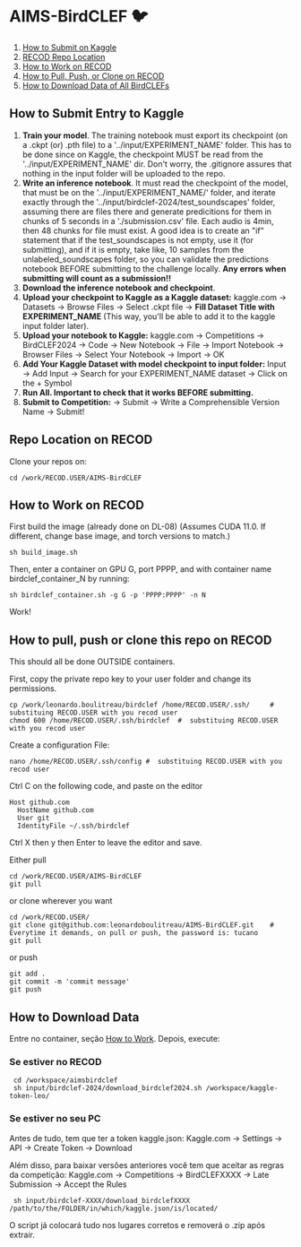# AIMS-BirdCLEF 🐦

1. [How to Submit on Kaggle](#submitkaggle)
2. [RECOD Repo Location](#repolocation)
3. [How to Work on RECOD](#work)
4. [How to Pull, Push, or Clone on RECOD](#pull)
5. [How to Download Data of All BirdCLEFs](#download)

## How to Submit Entry to Kaggle <a name="submitkaggle"></a>

1. **Train your model**. The training notebook must export its checkpoint (on a .ckpt (or) .pth file) to a '../input/EXPERIMENT_NAME' folder. This has to be done since on Kaggle, the checkpoint MUST be read from the '../input/EXPERIMENT_NAME' dir. Don't worry, the .gitignore assures that nothing in the input folder will be uploaded to the repo.
2. **Write an inference notebook**. It must read the checkpoint of the model, that must be on the '../input/EXPERIMENT_NAME/' folder, and iterate exactly through the '../input/birdclef-2024/test_soundscapes' folder, assuming there are files there and generate predicitions for them in chunks of 5 seconds in a './submission.csv' file. Each audio is 4min, then 48 chunks for file must exist. A good idea is to create an "if" statement that if the test_soundscapes is not empty, use it (for submitting), and if it is empty, take like, 10 samples from the unlabeled_soundscapes folder, so you can validate the predictions notebook BEFORE submitting to the challenge locally. **Any errors when submitting will count as a submission!!**
3. **Download the inference notebook and checkpoint**.
4. **Upload your checkpoint to Kaggle as a Kaggle dataset:** kaggle.com -> Datasets -> Browse Files -> Select .ckpt file ->  **Fill Dataset Title with EXPERIMENT_NAME** (This way, you'll be able to add it to the kaggle input folder later). 
5. **Upload your notebook to Kaggle:** kaggle.com -> Competitions -> BirdCLEF2024 -> Code -> New Notebook -> File -> Import Notebook -> Browser Files -> Select Your Notebook -> Import -> OK
6. **Add Your Kaggle Dataset with model checkpoint to input folder:** Input -> Add Input -> Search for your EXPERIMENT_NAME dataset -> Click on the + Symbol
7. **Run All. Important to check that it works BEFORE submitting.**
8. **Submit to Competition:** -> Submit -> Write a Comprehensible Version Name -> Submit!

## Repo Location on RECOD <a name="repolocation"></a>
Clone your repos on:
```
cd /work/RECOD.USER/AIMS-BirdCLEF
```

## How to Work on RECOD <a name="work"></a>
First build the image (already done on DL-08) (Assumes CUDA 11.0. If different, change base image, and torch versions to match.)
```
sh build_image.sh
```
Then, enter a container on GPU G, port PPPP, and with container name birdclef_container_N by running:
```
sh birdclef_container.sh -g G -p 'PPPP:PPPP' -n N
```
Work!

## How to pull, push or clone this repo on RECOD <a name="pull"></a>
This should all be done OUTSIDE containers.

First, copy the private repo key to your user folder and change its permissions.
```
cp /work/leonardo.boulitreau/birdclef /home/RECOD.USER/.ssh/     #  substituing RECOD.USER with you recod user
chmod 600 /home/RECOD.USER/.ssh/birdclef  #  substituing RECOD.USER with you recod user
```
Create a configuration File:
```
nano /home/RECOD.USER/.ssh/config #  substituing RECOD.USER with you recod user
```
Ctrl C on the following code, and paste on the editor
```
Host github.com
  HostName github.com
  User git
  IdentityFile ~/.ssh/birdclef
```
Ctrl X then y then Enter to leave the editor and save.

Either pull 
```
cd /work/RECOD.USER/AIMS-BirdCLEF
git pull
```
or clone wherever you want
```
cd /work/RECOD.USER/
git clone git@github.com:leonardoboulitreau/AIMS-BirdCLEF.git    # Everytime it demands, on pull or push, the password is: tucano
git pull
```
or push
```
git add .
git commit -m 'commit message'
git push
```

## How to Download Data <a name="download"></a>


Entre no container, seção [How to Work](#work). Depois, execute:

### Se estiver no RECOD
```
 cd /workspace/aimsbirdclef
 sh input/birdclef-2024/download_birdclef2024.sh /workspace/kaggle-token-leo/
```

### Se estiver no seu PC

Antes de tudo, tem que ter a token kaggle.json: Kaggle.com -> Settings -> API -> Create Token -> Download 

Além disso, para baixar versões anteriores você tem que aceitar as regras da competição: Kaggle.com -> Competitions -> BirdCLEFXXXX -> Late Submission -> Accept the Rules

```
 sh input/birdclef-XXXX/download_birdclefXXXX /path/to/the/FOLDER/in/which/kaggle.json/is/located/
```

O script já colocará tudo nos lugares corretos e removerá o .zip após extrair.
